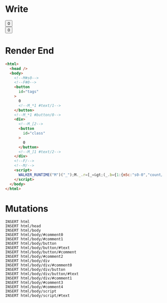 # Write
  <!--M#s0--><!--F#0--><button id=tags>0<!--M_*1 #text/1--></button><!--M_*1 #button/0--><div><!--M_[2--><button id=class>0</button><!--M_]1 #text/2--></div><!--F/--><!--M/--><script>WALKER_RUNTIME("M")("_");M._.r=[_=>(_.b={1:{m5c:"s0-0","count/7":0,"#text/2!":_.a={},"#text/2(":_._.$compat_renderBody},2:_.a}),1,"$compat_setScope",1,"__tests__/components/tags-layout.marko_0_count",0];M._.w();$MC=(window.$MC||[]).concat({"w":[["s0",0,{},{"f":1}]],"t":["__tests__/template.marko"]})</script>

# Render End
```html
<html>
  <head />
  <body>
    <!--M#s0-->
    <!--F#0-->
    <button
      id="tags"
    >
      0
      <!--M_*1 #text/1-->
    </button>
    <!--M_*1 #button/0-->
    <div>
      <!--M_[2-->
      <button
        id="class"
      >
        0
      </button>
      <!--M_]1 #text/2-->
    </div>
    <!--F/-->
    <!--M/-->
    <script>
      WALKER_RUNTIME("M")("_");M._.r=[_=&gt;(_.b={1:{m5c:"s0-0","count/7":0,"#text/2!":_.a={},"#text/2(":_._.$compat_renderBody},2:_.a}),1,"$compat_setScope",1,"__tests__/components/tags-layout.marko_0_count",0];M._.w();$MC=(window.$MC||[]).concat({"w":[["s0",0,{},{"f":1}]],"t":["__tests__/template.marko"]})
    </script>
  </body>
</html>
```

# Mutations
```
INSERT html
INSERT html/head
INSERT html/body
INSERT html/body/#comment0
INSERT html/body/#comment1
INSERT html/body/button
INSERT html/body/button/#text
INSERT html/body/button/#comment
INSERT html/body/#comment2
INSERT html/body/div
INSERT html/body/div/#comment0
INSERT html/body/div/button
INSERT html/body/div/button/#text
INSERT html/body/div/#comment1
INSERT html/body/#comment3
INSERT html/body/#comment4
INSERT html/body/script
INSERT html/body/script/#text
```